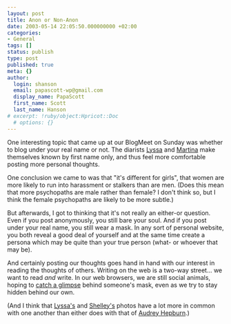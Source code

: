 ```yaml
---
layout: post
title: Anon or Non-Anon
date: 2003-05-14 22:05:50.000000000 +02:00
categories:
- General
tags: []
status: publish
type: post
published: true
meta: {}
author:
  login: shanson
  email: papascott-wp@gmail.com
  display_name: PapaScott
  first_name: Scott
  last_name: Hanson
# excerpt: !ruby/object:Hpricot::Doc
  # options: {}
---
```

<p>One interesting topic that came up at our BlogMeet on Sunday was whether to blog under your real name or not. The diarists <a title="Lyssas Lounge - unpingbar, aber lesenswert" href="http://lyssaslounge.diaryland.com/">Lyssa</a> and <a title="Frische Texte von Martina" href="http://frischetexte.diaryland.com/">Martina</a> make themselves known by first name only, and thus feel more comfortable posting more personal thoughts.</p>
<p>One conclusion we came to was that "it's different for girls", that women are more likely to run into harassment or stalkers than are men. (Does this mean that more psychopaths are male rather than female? I don't think so, but I think the female psychopaths are likely to be more subtle.)</p>
<p>But afterwards, I got to thinking that it's not really an either-or question. Even if you post anonymously, you still bare your soul. And if you post under your real name, you still wear a mask. In any sort of personal website, you both reveal a good deal of yourself and at the same time create a persona which may be quite than your true person (what- or whoever that may be).</p>
<p>And certainly posting our thoughts goes hand in hand with our interest in reading the thoughts of others. Writing on the web is a two-way street... we want to read <i>and</i> write. In our web browsers, we are still social animals, hoping to <a title="Burningbird: Self Image" href="http://weblog.burningbird.net/fires/001188.htm">catch a glimpse</a> behind someone's mask, even as we try to stay hidden behind our own. </p>
<p>(And I think that <a href="http://lyssaslounge.diaryland.com/">Lyssa's</a> and <a href="http://weblog.burningbird.net/fires/001188.htm">Shelley's</a> photos have a lot more in common with one another than either does with that of <a title="Jonathon Delacour: Remembering Audrey Hepburn" href="http://weblog.delacour.net/archives/000914.html">Audrey Hepburn</a>.)</p>
